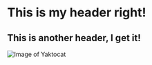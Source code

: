 # This is my header right!
## This is another header, I get it!
![Image of Yaktocat](https://octodex.github.com/images/yaktocat.png)
